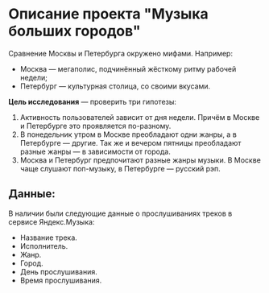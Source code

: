 # Описание проекта "Музыка больших городов"

Сравнение Москвы и Петербурга окружено мифами. Например:
 - Москва — мегаполис, подчинённый жёсткому ритму рабочей недели;
 - Петербург — культурная столица, со своими вкусами.

**Цель исследования** — проверить три гипотезы:
1. Активность пользователей зависит от дня недели. Причём в Москве и Петербурге это проявляется по-разному.
2. В понедельник утром в Москве преобладают одни жанры, а в Петербурге — другие. Так же и вечером пятницы преобладают разные жанры — в зависимости от города. 
3. Москва и Петербург предпочитают разные жанры музыки. В Москве чаще слушают поп-музыку, в Петербурге — русский рэп.

## Данные:
В наличии были следующие данные о прослушиваниях треков в сервисе Яндекс.Музыка:
- Название трека.
- Исполнитель.
- Жанр.
- Город.
- День прослушивания.
- Время прослушивания.
